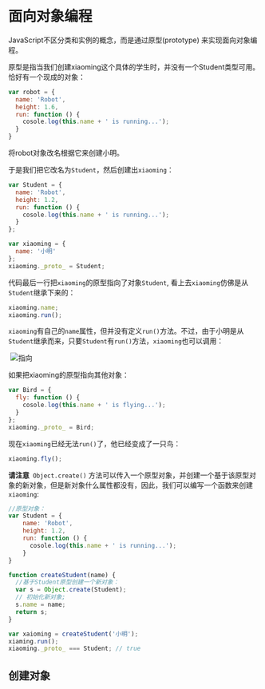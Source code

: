 # 面向对象编程

JavaScript不区分类和实例的概念，而是通过原型(prototype) 来实现面向对象编程。

原型是指当我们创建xiaoming这个具体的学生时，并没有一个Student类型可用。恰好有一个现成的对象：

```javascript
var robot = {
  name: 'Robot',
  height: 1.6,
  run: function () {
    cosole.log(this.name + ' is running...');
  }
}
```

将robot对象改名根据它来创建小明。

于是我们把它改名为`Student`，然后创建出`xiaoming`：
```javascript
var Student = {
  name: 'Robot',
  height: 1.2,
  run: function () {
    cosole.log(this.name + ' is running...');
  }
};

var xiaoming = {
  name: '小明'
};
xiaoming._proto_ = Student;
```

代码最后一行把`xiaoming`的原型指向了对象`Student`, 看上去`xiaoming`仿佛是从`Student`继承下来的：

```javascript
xiaoming.name;
xiaoming.run();
```

`xiaoming`有自己的`name`属性，但并没有定义`run()`方法。不过，由于小明是从`Student`继承而来，只要`Student`有`run()`方法，`xiaoming`也可以调用：

​                                               ![指向](http://www.liaoxuefeng.com/files/attachments/001435287613668a73ab76ccc85411282c1b1370be41636000/l)

如果把xiaoming的原型指向其他对象：

```javascript
var Bird = {
  fly: function () {
    cosole.log(this.name + ' is flying...');
  }
};
xiaoming._proto_ = Bird;
```

现在`xiaoming`已经无法`run()`了，他已经变成了一只鸟：

```javascript
xiaoming.fly();
```

**请注意**` Object.create()` 方法可以传入一个原型对象，并创建一个基于该原型对象的新对象，但是新对象什么属性都没有，因此，我们可以编写一个函数来创建`xiaoming`:

```javascript
//原型对象：
var Student = {
    name: 'Robot',
    height: 1.2,
    run: function () {
      cosole.log(this.name + ' is running...');
    }
}

function createStudent(name) {
  //基于Student原型创建一个新对象：
  var s = Object.create(Student);
  // 初始化新对象;
  s.name = name;
  return s;
}

var xaioming = createStudent('小明');
xiaming.run();
xiaoming._proto_ === Student; // true

```

## 创建对象



